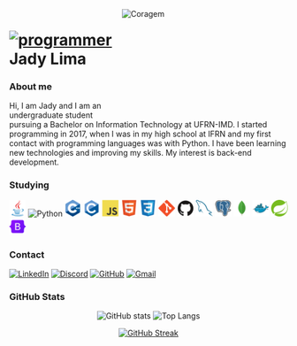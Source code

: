 <img align="right" padding="20px" alt="Coragem" height="200" width="300" border-radios="30" src="https://gifs.eco.br/wp-content/uploads/2023/10/imagens-de-programacao-png-2.png">

<h1>
    <a href="https://github.com/jady-lima">
    <img alt="programmer" width="30px" padding="0" src="https://cdn.pixabay.com/photo/2013/07/13/11/34/owl-158414_1280.png"></a>
    <span>Jady Lima</span>
</h1>

<h3>About me</h3>
<p>Hi, I am Jady and I am an undergraduate student pursuing a Bachelor on Information Technology at UFRN-IMD. I started programming in 2017, when I was in my high school at IFRN and my first contact with programming languages was with Python. I have been learning new technologies and improving my skills. My interest is back-end development.</p>

<h3>Studying</h3>
<div>
    <img alt="java" height="30" width="30" src="https://raw.githubusercontent.com/devicons/devicon/master/icons/java/java-original.svg">
    <img alt="Python" height="30" width="30" src="https://cdn4.iconfinder.com/data/icons/logos-and-brands/512/267_Python_logo-512.png">
    <img alt="cplusplus" height="30" width="30" src="https://raw.githubusercontent.com/devicons/devicon/master/icons/cplusplus/cplusplus-original.svg">
    <img alt="c" height="30" width="30" src="https://raw.githubusercontent.com/devicons/devicon/master/icons/c/c-original.svg">
    <img alt="Javascript" height="30" width="30" src="https://raw.githubusercontent.com/devicons/devicon/master/icons/javascript/javascript-original.svg">
    <img alt="html5" height="30" width="30"src="https://raw.githubusercontent.com/devicons/devicon/master/icons/html5/html5-original.svg">   
    <img alt="CSS3" height="30" width="30"  src="https://raw.githubusercontent.com/devicons/devicon/master/icons/css3/css3-original.svg">   
    <img alt="git" height="30" width="30" src="https://raw.githubusercontent.com/devicons/devicon/master/icons/git/git-original.svg">
    <img alt="github" height="30" width="30" src="https://raw.githubusercontent.com/devicons/devicon/master/icons/github/github-original.svg">
    <img  alt="mysql" height="30" width="30" src="https://raw.githubusercontent.com/devicons/devicon/master/icons/mysql/mysql-original.svg">
    <img alt="postgresql" height="30" width="30" src="https://raw.githubusercontent.com/devicons/devicon/master/icons/postgresql/postgresql-original.svg">
    <img alt="mongodb" height="30" width="30" src="https://raw.githubusercontent.com/devicons/devicon/master/icons/mongodb/mongodb-original.svg">
    <img alt="docker" height="30" width="30" src="https://raw.githubusercontent.com/devicons/devicon/master/icons/docker/docker-original.svg">
    <img alt="spring" height="30" width="30" src="https://raw.githubusercontent.com/devicons/devicon/master/icons/spring/spring-original.svg">
    <img alt="bootstrap" height="30" width="30" src="https://raw.githubusercontent.com/devicons/devicon/master/icons/bootstrap/bootstrap-original.svg">
</div>


<h3>Contact</h3> 

[![LinkedIn](https://img.shields.io/badge/-Linkedin-000?style=for-the-badge&logo=linkedin&logoColor=62b1d4&color:FFF)](https://www.linkedin.com/in/jady-lima/)
[![Discord](https://img.shields.io/badge/-Discord-000?style=for-the-badge&logo=discord&logoColor=62b1d4&color:FFF)](https://discord.com/channels/@jadysilva/)
[![GitHub](https://img.shields.io/badge/-Github-000?style=for-the-badge&logo=github&logoColor=62b1d4&color:FFF)](https://github.com/jady-lima)
[![Gmail](https://img.shields.io/badge/-Email-000?style=for-the-badge&logo=gmail&logoColor=62b1d4&color:FFF)](mailto:jadylsilva@gmail.com)

<h3>GitHub Stats</h3>

<div align="center">

![GitHub stats](https://github-readme-stats-git-masterrstaa-rickstaa.vercel.app/api?username=jady-lima&hide_title=true&show_icons=true&include_all_commits=false&count_private=true&line_height=30&hide=issues&bg_color=000&title_color=62b1d4&text_color=FFF&border_radius=3&border_color=62b1d4c&icon_color=62b1d4&theme=jolly)
![Top Langs](https://github-readme-stats-git-masterrstaa-rickstaa.vercel.app/api/top-langs/?username=jady-lima&layout=compact&bg_color=000&border_color=62b1d4c&title_color=62b1d4&text_color=FFF)
</div>
<div align="center">

[![GitHub Streak](https://streak-stats.demolab.com/?user=jady-lima&theme=jolly&background=000&border=62b1d4c&dates=FFF)](https://git.io/streak-stats)
</div>
